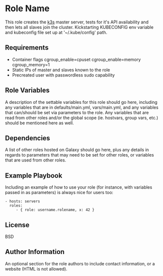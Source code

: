 Role Name
=========

This role creates the [k3s](https://k3s.io) master server, tests for it's API
availability and then lets all slaves join the cluster. Kickstarting KUBECONFIG
env variable and kubeconfig file set up at '~/.kube/config' path.

Requirements
------------
* Container flags cgroup_enable=cpuset cgroup_enable=memory cgroup_memory=1
* Static IPs of master and slaves known to the role
* Precreated user with passwordless sudo capability


Role Variables
--------------

A description of the settable variables for this role should go here, including any variables that are in defaults/main.yml, vars/main.yml, and any variables that can/should be set via parameters to the role. Any variables that are read from other roles and/or the global scope (ie. hostvars, group vars, etc.) should be mentioned here as well.

Dependencies
------------

A list of other roles hosted on Galaxy should go here, plus any details in regards to parameters that may need to be set for other roles, or variables that are used from other roles.

Example Playbook
----------------

Including an example of how to use your role (for instance, with variables passed in as parameters) is always nice for users too:

    - hosts: servers
      roles:
         - { role: username.rolename, x: 42 }

License
-------

BSD

Author Information
------------------

An optional section for the role authors to include contact information, or a website (HTML is not allowed).
